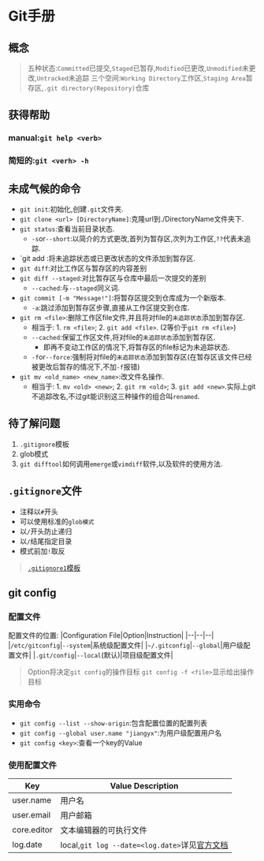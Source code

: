 # Git手册

## 概念
> 五种状态:`Committed`已提交,`Staged`已暂存,`Modified`已更改,`Unmodified`未更改,`Untracked`未追踪
> 三个空间:`Working Directory`工作区,`Staging Area`暂存区,`.git directory(Repository)`仓库

## 获得帮助
### manual:`git help <verb>`
### 简短的:`git <verh> -h`

## 未成气候的命令
* `git init`:初始化,创建`.git`文件夹.
* `git clone <url> [DirectoryName]`:克隆url到./DirectoryName文件夹下.
* `git status`:查看当前目录状态.
  * `-s`or`--short`:以简介的方式更改,首列为暂存区,次列为工作区,`??`代表未追踪.
* `git add <FileName>:将未追踪状态或已更改状态的文件添加到暂存区.
* `git diff`:对比工作区与暂存区的内容差别
* `git diff --staged`:对比暂存区与仓库中最后一次提交的差别
  * `--cached`:与`--staged`同义词.
* `git commit [-m "Message!"]`:将暂存区提交到仓库成为一个新版本.
  * `-a`:跳过添加到暂存区步骤,直接从工作区提交到仓库.
* `git rm <file>`:删除工作区file文件,并且将对file的`未追踪状态`添加到暂存区.
  * 相当于: 1. `rm <file>`; 2. `git add <file>`. (2等价于`git rm <file>`)
  * `--cached`:保留工作区文件,将对file的`未追踪状态`添加到暂存区.
    * 即再不变动工作区的情况下,将暂存区的file标记为未追踪状态.
  * `-f`or`--force`:强制将对file的`未追踪状态`添加到暂存区(在暂存区该文件已经被更改后暂存的情况下,不加`-f`报错)
* `git mv <old_name> <new_name>`:改文件名操作.
  * 相当于: 1. `mv <old> <new>`; 2. `git rm <old>`; 3. `git add <new>`.实际上git不追踪改名,不过git能识别这三种操作的组合叫`renamed`.

## 待了解问题
1. `.gitignore`模板
2. glob模式
3. `git difftool`如何调用`emerge`或`vimdiff`软件,以及软件的使用方法. 

## `.gitignore`文件
* 注释以`#`开头
* 可以使用标准的`glob模式`
* 以`/`开头防止递归
* 以`/`结尾指定目录
* 模式前加`!`取反

> [`.gitignore1`模板](https://github.com/github/gitignore)

## git config
### 配置文件
配置文件的位置:
|Configuration File|Option|Instruction|
|--|--|--|
|`/etc/gitconfig`|`--system`|系统级配置文件|
|`~/.gitconfig`|`--global`|用户级配置文件|
|`.git/config`|`--local`(默认)|项目级配置文件|
> Option将决定`git config`的操作目标
> `git config -f <file>`显示给出操作目标

### 实用命令
* `git config --list --show-origin`:包含配置位置的配置列表
* `git config --global user.name "jiangyx"`:为用户级配置用户名
* `git config <key>`:查看一个key的Value

### 使用配置文件
|Key|Value Description|
|--|--|
|user.name|用户名|
|user.email|用户邮箱|
|core.editor|文本编辑器的可执行文件|
|log.date|local,`git log --date=<log.date>`详见[官方文档](https://git-scm.com/docs/git-log#Documentation/git-log.txt---dateltformatgt)|
